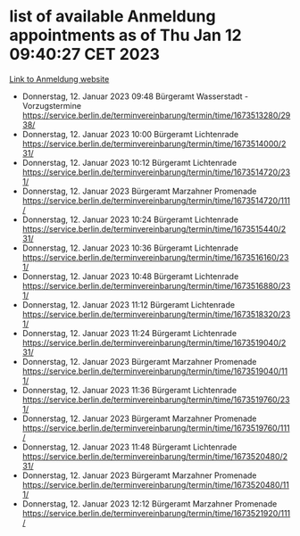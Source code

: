 # list of available Anmeldung appointments as of Thu Jan 12 09:40:27 CET 2023
[Link to Anmeldung website](https://service.berlin.de/terminvereinbarung/termin/tag.php?termin=0&anliegen[]=120686&dienstleisterlist=122210,122217,327316,122219,327312,122227,327314,122231,327346,122243,327348,122252,329742,122260,329745,122262,329748,122254,329751,122271,327278,122273,327274,122277,327276,330436,122280,327294,122282,327290,122284,327292,327539,122291,327270,122285,327266,122286,327264,122296,327268,150230,329760,122301,327282,122297,327286,122294,327284,122312,329763,122314,329775,122304,327330,122311,327334,122309,327332,122281,327352,122279,329772,122276,327324,122274,327326,122267,329766,122246,327318,122251,327320,122257,327322,122208,327298,122226,327300,121362,121364&herkunft=http%3A%2F%2Fservice.berlin.de%2Fdienstleistung%2F120686%2F)
- Donnerstag, 12. Januar 2023 09:48 Bürgeramt Wasserstadt - Vorzugstermine https://service.berlin.de/terminvereinbarung/termin/time/1673513280/2938/
- Donnerstag, 12. Januar 2023 10:00 Bürgeramt Lichtenrade https://service.berlin.de/terminvereinbarung/termin/time/1673514000/231/
- Donnerstag, 12. Januar 2023 10:12 Bürgeramt Lichtenrade https://service.berlin.de/terminvereinbarung/termin/time/1673514720/231/
- Donnerstag, 12. Januar 2023  Bürgeramt Marzahner Promenade https://service.berlin.de/terminvereinbarung/termin/time/1673514720/111/
- Donnerstag, 12. Januar 2023 10:24 Bürgeramt Lichtenrade https://service.berlin.de/terminvereinbarung/termin/time/1673515440/231/
- Donnerstag, 12. Januar 2023 10:36 Bürgeramt Lichtenrade https://service.berlin.de/terminvereinbarung/termin/time/1673516160/231/
- Donnerstag, 12. Januar 2023 10:48 Bürgeramt Lichtenrade https://service.berlin.de/terminvereinbarung/termin/time/1673516880/231/
- Donnerstag, 12. Januar 2023 11:12 Bürgeramt Lichtenrade https://service.berlin.de/terminvereinbarung/termin/time/1673518320/231/
- Donnerstag, 12. Januar 2023 11:24 Bürgeramt Lichtenrade https://service.berlin.de/terminvereinbarung/termin/time/1673519040/231/
- Donnerstag, 12. Januar 2023  Bürgeramt Marzahner Promenade https://service.berlin.de/terminvereinbarung/termin/time/1673519040/111/
- Donnerstag, 12. Januar 2023 11:36 Bürgeramt Lichtenrade https://service.berlin.de/terminvereinbarung/termin/time/1673519760/231/
- Donnerstag, 12. Januar 2023  Bürgeramt Marzahner Promenade https://service.berlin.de/terminvereinbarung/termin/time/1673519760/111/
- Donnerstag, 12. Januar 2023 11:48 Bürgeramt Lichtenrade https://service.berlin.de/terminvereinbarung/termin/time/1673520480/231/
- Donnerstag, 12. Januar 2023  Bürgeramt Marzahner Promenade https://service.berlin.de/terminvereinbarung/termin/time/1673520480/111/
- Donnerstag, 12. Januar 2023 12:12 Bürgeramt Marzahner Promenade https://service.berlin.de/terminvereinbarung/termin/time/1673521920/111/
